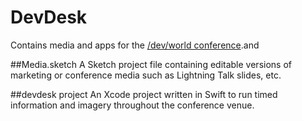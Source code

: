 # DevDesk

Contains media and apps for the [/dev/world conference](http://http://devworld.com.au).and

##Media.sketch
A Sketch project file containing editable versions of marketing or conference media such as Lightning Talk slides, etc.

##devdesk project
An Xcode project written in Swift to run timed information and imagery throughout the conference venue.

